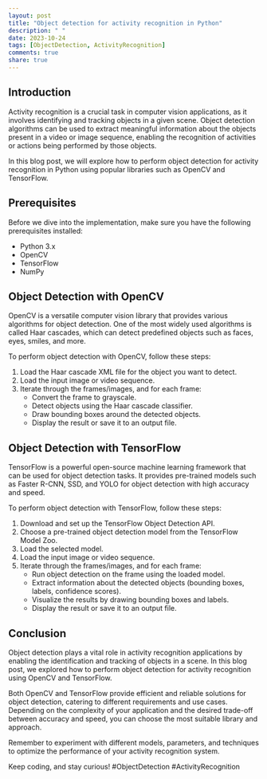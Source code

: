 ```yaml
---
layout: post
title: "Object detection for activity recognition in Python"
description: " "
date: 2023-10-24
tags: [ObjectDetection, ActivityRecognition]
comments: true
share: true
---
```


## Introduction
Activity recognition is a crucial task in computer vision applications, as it involves identifying and tracking objects in a given scene. Object detection algorithms can be used to extract meaningful information about the objects present in a video or image sequence, enabling the recognition of activities or actions being performed by those objects.

In this blog post, we will explore how to perform object detection for activity recognition in Python using popular libraries such as OpenCV and TensorFlow.

## Prerequisites
Before we dive into the implementation, make sure you have the following prerequisites installed:

- Python 3.x
- OpenCV
- TensorFlow
- NumPy

## Object Detection with OpenCV
OpenCV is a versatile computer vision library that provides various algorithms for object detection. One of the most widely used algorithms is called Haar cascades, which can detect predefined objects such as faces, eyes, smiles, and more.

To perform object detection with OpenCV, follow these steps:

1. Load the Haar cascade XML file for the object you want to detect.
2. Load the input image or video sequence.
3. Iterate through the frames/images, and for each frame:
   - Convert the frame to grayscale.
   - Detect objects using the Haar cascade classifier.
   - Draw bounding boxes around the detected objects.
   - Display the result or save it to an output file.

## Object Detection with TensorFlow
TensorFlow is a powerful open-source machine learning framework that can be used for object detection tasks. It provides pre-trained models such as Faster R-CNN, SSD, and YOLO for object detection with high accuracy and speed.

To perform object detection with TensorFlow, follow these steps:

1. Download and set up the TensorFlow Object Detection API.
2. Choose a pre-trained object detection model from the TensorFlow Model Zoo.
3. Load the selected model.
4. Load the input image or video sequence.
5. Iterate through the frames/images, and for each frame:
   - Run object detection on the frame using the loaded model.
   - Extract information about the detected objects (bounding boxes, labels, confidence scores).
   - Visualize the results by drawing bounding boxes and labels.
   - Display the result or save it to an output file.

## Conclusion
Object detection plays a vital role in activity recognition applications by enabling the identification and tracking of objects in a scene. In this blog post, we explored how to perform object detection for activity recognition using OpenCV and TensorFlow.

Both OpenCV and TensorFlow provide efficient and reliable solutions for object detection, catering to different requirements and use cases. Depending on the complexity of your application and the desired trade-off between accuracy and speed, you can choose the most suitable library and approach.

Remember to experiment with different models, parameters, and techniques to optimize the performance of your activity recognition system.

Keep coding, and stay curious! #ObjectDetection #ActivityRecognition